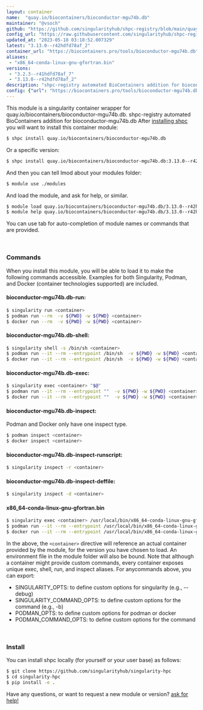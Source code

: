 ```yaml
---
layout: container
name:  "quay.io/biocontainers/bioconductor-mgu74b.db"
maintainer: "@vsoch"
github: "https://github.com/singularityhub/shpc-registry/blob/main/quay.io/biocontainers/bioconductor-mgu74b.db/container.yaml"
config_url: "https://raw.githubusercontent.com/singularityhub/shpc-registry/main/quay.io/biocontainers/bioconductor-mgu74b.db/container.yaml"
updated_at: "2023-05-18 03:18:52.007329"
latest: "3.13.0--r42hdfd78af_2"
container_url: "https://biocontainers.pro/tools/bioconductor-mgu74b.db"
aliases:
 - "x86_64-conda-linux-gnu-gfortran.bin"
versions:
 - "3.2.3--r41hdfd78af_7"
 - "3.13.0--r42hdfd78af_2"
description: "shpc-registry automated BioContainers addition for bioconductor-mgu74b.db"
config: {"url": "https://biocontainers.pro/tools/bioconductor-mgu74b.db", "maintainer": "@vsoch", "description": "shpc-registry automated BioContainers addition for bioconductor-mgu74b.db", "latest": {"3.13.0--r42hdfd78af_2": "sha256:19d66ee6c20e0c45dfeaaee3529e7a81d4a09eaa3a57b44caf4db13c2613ff79"}, "tags": {"3.2.3--r41hdfd78af_7": "sha256:1e5105a17b007a7ba0ddf78dc3af9ed99708a419de7752d4963296ff9c6cdc57", "3.13.0--r42hdfd78af_2": "sha256:19d66ee6c20e0c45dfeaaee3529e7a81d4a09eaa3a57b44caf4db13c2613ff79"}, "docker": "quay.io/biocontainers/bioconductor-mgu74b.db", "aliases": {"x86_64-conda-linux-gnu-gfortran.bin": "/usr/local/bin/x86_64-conda-linux-gnu-gfortran.bin"}}
---
```


This module is a singularity container wrapper for quay.io/biocontainers/bioconductor-mgu74b.db.
shpc-registry automated BioContainers addition for bioconductor-mgu74b.db
After [installing shpc](#install) you will want to install this container module:


```bash
$ shpc install quay.io/biocontainers/bioconductor-mgu74b.db
```

Or a specific version:

```bash
$ shpc install quay.io/biocontainers/bioconductor-mgu74b.db:3.13.0--r42hdfd78af_2
```

And then you can tell lmod about your modules folder:

```bash
$ module use ./modules
```

And load the module, and ask for help, or similar.

```bash
$ module load quay.io/biocontainers/bioconductor-mgu74b.db/3.13.0--r42hdfd78af_2
$ module help quay.io/biocontainers/bioconductor-mgu74b.db/3.13.0--r42hdfd78af_2
```

You can use tab for auto-completion of module names or commands that are provided.

<br>

### Commands

When you install this module, you will be able to load it to make the following commands accessible.
Examples for both Singularity, Podman, and Docker (container technologies supported) are included.

#### bioconductor-mgu74b.db-run:

```bash
$ singularity run <container>
$ podman run --rm  -v ${PWD} -w ${PWD} <container>
$ docker run --rm  -v ${PWD} -w ${PWD} <container>
```

#### bioconductor-mgu74b.db-shell:

```bash
$ singularity shell -s /bin/sh <container>
$ podman run --it --rm --entrypoint /bin/sh  -v ${PWD} -w ${PWD} <container>
$ docker run --it --rm --entrypoint /bin/sh  -v ${PWD} -w ${PWD} <container>
```

#### bioconductor-mgu74b.db-exec:

```bash
$ singularity exec <container> "$@"
$ podman run --it --rm --entrypoint ""  -v ${PWD} -w ${PWD} <container> "$@"
$ docker run --it --rm --entrypoint ""  -v ${PWD} -w ${PWD} <container> "$@"
```

#### bioconductor-mgu74b.db-inspect:

Podman and Docker only have one inspect type.

```bash
$ podman inspect <container>
$ docker inspect <container>
```

#### bioconductor-mgu74b.db-inspect-runscript:

```bash
$ singularity inspect -r <container>
```

#### bioconductor-mgu74b.db-inspect-deffile:

```bash
$ singularity inspect -d <container>
```


#### x86_64-conda-linux-gnu-gfortran.bin

```bash
$ singularity exec <container> /usr/local/bin/x86_64-conda-linux-gnu-gfortran.bin
$ podman run --it --rm --entrypoint /usr/local/bin/x86_64-conda-linux-gnu-gfortran.bin   -v ${PWD} -w ${PWD} <container> -c " $@"
$ docker run --it --rm --entrypoint /usr/local/bin/x86_64-conda-linux-gnu-gfortran.bin   -v ${PWD} -w ${PWD} <container> -c " $@"
```



In the above, the `<container>` directive will reference an actual container provided
by the module, for the version you have chosen to load. An environment file in the
module folder will also be bound. Note that although a container
might provide custom commands, every container exposes unique exec, shell, run, and
inspect aliases. For anycommands above, you can export:

 - SINGULARITY_OPTS: to define custom options for singularity (e.g., --debug)
 - SINGULARITY_COMMAND_OPTS: to define custom options for the command (e.g., -b)
 - PODMAN_OPTS: to define custom options for podman or docker
 - PODMAN_COMMAND_OPTS: to define custom options for the command

<br>

### Install

You can install shpc locally (for yourself or your user base) as follows:

```bash
$ git clone https://github.com/singularityhub/singularity-hpc
$ cd singularity-hpc
$ pip install -e .
```

Have any questions, or want to request a new module or version? [ask for help!](https://github.com/singularityhub/singularity-hpc/issues)